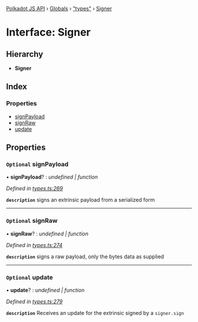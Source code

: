 [Polkadot JS API](../README.md) › [Globals](../globals.md) › ["types"](../modules/_types_.md) › [Signer](_types_.signer.md)

# Interface: Signer

## Hierarchy

* **Signer**

## Index

### Properties

* [signPayload](_types_.signer.md#optional-signpayload)
* [signRaw](_types_.signer.md#optional-signraw)
* [update](_types_.signer.md#optional-update)

## Properties

### `Optional` signPayload

• **signPayload**? : *undefined | function*

*Defined in [types.ts:269](https://github.com/polkadot-js/api/blob/8b1a7a8584/packages/api/src/types.ts#L269)*

**`description`** signs an extrinsic payload from a serialized form

___

### `Optional` signRaw

• **signRaw**? : *undefined | function*

*Defined in [types.ts:274](https://github.com/polkadot-js/api/blob/8b1a7a8584/packages/api/src/types.ts#L274)*

**`description`** signs a raw payload, only the bytes data as supplied

___

### `Optional` update

• **update**? : *undefined | function*

*Defined in [types.ts:279](https://github.com/polkadot-js/api/blob/8b1a7a8584/packages/api/src/types.ts#L279)*

**`description`** Receives an update for the extrinsic signed by a `signer.sign`
